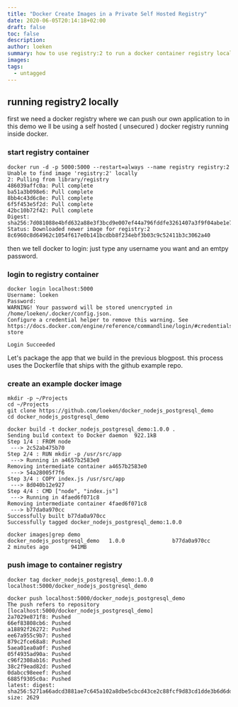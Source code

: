 ```yaml
---
title: "Docker Create Images in a Private Self Hosted Registry"
date: 2020-06-05T20:14:18+02:00
draft: false
toc: false
description: 
author: loeken
summary: how to use registry:2 to run a docker container registry locally inside a docker container
images:
tags:
  - untagged
---
```



## running registry2 locally
first we need a docker registry where we can  push our own application to in this demo we ll be using a self hosted ( unsecured ) docker registry running inside docker.

### start registry container
```
docker run -d -p 5000:5000 --restart=always --name registry registry:2
Unable to find image 'registry:2' locally
2: Pulling from library/registry
486039affc0a: Pull complete 
ba51a3b098e6: Pull complete 
8bb4c43d6c8e: Pull complete 
6f5f453e5f2d: Pull complete 
42bc10b72f42: Pull complete 
Digest: sha256:7d081088e4bfd632a88e3f3bcd9e007ef44a796fddfe3261407a3f9f04abe1e7
Status: Downloaded newer image for registry:2
8c6960c8d64962c1054f617e0b141bcdbb8f234ebf3b03c9c52411b3c3062a40
``` 

then we tell docker to login: just type any username you want and an emtpy password.

### login to registry container
```
docker login localhost:5000
Username: loeken
Password: 
WARNING! Your password will be stored unencrypted in /home/loeken/.docker/config.json.
Configure a credential helper to remove this warning. See
https://docs.docker.com/engine/reference/commandline/login/#credentials-store

Login Succeeded
```

Let's package the app that we build in the previous blogpost. this process uses the Dockerfile that ships with the github example repo.

### create an example docker image
```
mkdir -p ~/Projects
cd ~/Projects
git clone https://github.com/loeken/docker_nodejs_postgresql_demo
cd docker_nodejs_postgresql_demo

docker build -t docker_nodejs_postgresql_demo:1.0.0 .                                        
Sending build context to Docker daemon  922.1kB
Step 1/4 : FROM node
 ---> 2c52ab475b70
Step 2/4 : RUN mkdir -p /usr/src/app
 ---> Running in a4657b2583e0
Removing intermediate container a4657b2583e0
 ---> 54a28005f7f6
Step 3/4 : COPY index.js /usr/src/app
 ---> 8d040b12e927
Step 4/4 : CMD ["node", "index.js"]
 ---> Running in 4faed6f071c8
Removing intermediate container 4faed6f071c8
 ---> b77da0a970cc
Successfully built b77da0a970cc
Successfully tagged docker_nodejs_postgresql_demo:1.0.0
```

```
docker images|grep demo 
docker_nodejs_postgresql_demo   1.0.0               b77da0a970cc        2 minutes ago       941MB
```

### push image to container registry
```
docker tag docker_nodejs_postgresql_demo:1.0.0 localhost:5000/docker_nodejs_postgresql_demo

docker push localhost:5000/docker_nodejs_postgresql_demo 
The push refers to repository [localhost:5000/docker_nodejs_postgresql_demo]
2a7029e871f8: Pushed 
66ef83808cb6: Pushed 
a18892f26272: Pushed 
ee67a955c9b7: Pushed 
879c2fce68a8: Pushed 
5aea01ea0a0f: Pushed 
05f4935ad90a: Pushed 
c96f2308ab16: Pushed 
38c2f9ead82d: Pushed 
0dabcc98eeef: Pushed 
6885f9305c0a: Pushed 
latest: digest: sha256:5271a66adcd3881ae7c645a102a8dbe5cbcd43ce2c88fcf9d83cd1dde3b6d6dd size: 2629
```
